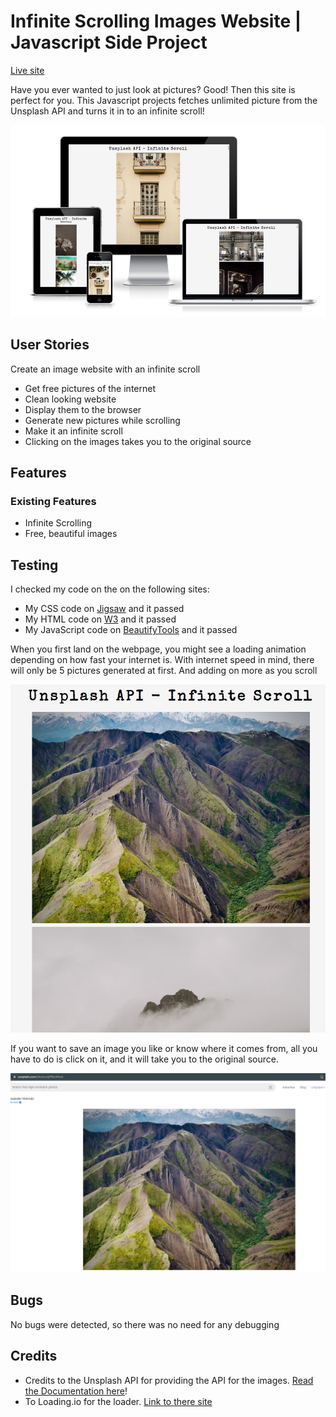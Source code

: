 # Infinite Scrolling Images Website | Javascript Side Project
[Live site](https://fullstacksammy.github.io/infinity-scroll/)

Have you ever wanted to just look at pictures? Good! Then this site is perfect for you. This Javascript projects fetches unlimited picture from the Unsplash API
and turns it in to an infinite scroll!

![image of responsiveness on different devices](/assets/images/responsive.jpg)

## User Stories

Create an image website with an infinite scroll
- Get free pictures of the internet
- Clean looking website
- Display them to the browser
- Generate new pictures while scrolling
- Make it an infinite scroll
- Clicking on the images takes you to the original source


## Features

### Existing Features
- Infinite Scrolling
- Free, beautiful images

## Testing
I checked my code on the on the following sites:
- My CSS code on [Jigsaw](https://jigsaw.w3.org/css-validator/#validate_by_input) and it passed
- My HTML code on [W3](https://validator.w3.org/) and it passed
- My JavaScript code on [BeautifyTools](https://beautifytools.com/javascript-validator.php) and it passed

When you first land on the webpage, you might see a loading animation depending on how fast your internet is.
With internet speed in mind, there will only be 5 pictures generated at first. And adding on more as you scroll

![image of landingpage](/assets/images/home.jpg)

If you want to save an image you like or know where it comes from, all you have to do is click on it, and it will take you to the original source.

![image of original source](/assets/images/og.jpg)

## Bugs
No bugs were detected, so there was no need for any debugging

## Credits
- Credits to the Unsplash API for providing the API for the images. [Read the Documentation here](https://unsplash.com/documentation)!
- To Loading.io for the loader. [Link to there site](https://loading.io/)
